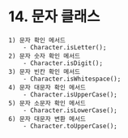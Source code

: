 # 14. 문자 클래스
    1) 문자 확인 메서드
        - Character.isLetter();
    2) 문자 숫자 확인 메서드
        - Character.isDigit();
    3) 문자 빈칸 확인 메서드
        - Character.isWhitespace();
    4) 문자 대문자 확인 메서드
        - Character.isUpperCase();
    5) 문자 소문자 확인 메서드
        - Character.isLowerCase();
    6) 문자 대문자 변환 메서드
        - Character.toUpperCase();